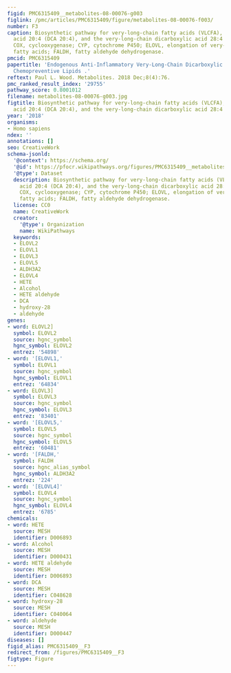 ```yaml
---
figid: PMC6315409__metabolites-08-00076-g003
figlink: /pmc/articles/PMC6315409/figure/metabolites-08-00076-f003/
number: F3
caption: Biosynthetic pathway for very-long-chain fatty acids (VLCFA), the dicarboxylic
  acid 20:4 (DCA 20:4), and the very-long-chain dicarboxylic acid 28:4 (VLDCA 28:4).
  COX, cyclooxygenase; CYP, cytochrome P450; ELOVL, elongation of very-long-chain
  fatty acids; FALDH, fatty aldehyde dehydrogenase.
pmcid: PMC6315409
papertitle: 'Endogenous Anti-Inflammatory Very-Long-Chain Dicarboxylic Acids: Potential
  Chemopreventive Lipids .'
reftext: Paul L. Wood. Metabolites. 2018 Dec;8(4):76.
pmc_ranked_result_index: '29755'
pathway_score: 0.8001012
filename: metabolites-08-00076-g003.jpg
figtitle: Biosynthetic pathway for very-long-chain fatty acids (VLCFA), the dicarboxylic
  acid 20:4 (DCA 20:4), and the very-long-chain dicarboxylic acid 28:4 (VLDCA 28:4)
year: '2018'
organisms:
- Homo sapiens
ndex: ''
annotations: []
seo: CreativeWork
schema-jsonld:
  '@context': https://schema.org/
  '@id': https://pfocr.wikipathways.org/figures/PMC6315409__metabolites-08-00076-g003.html
  '@type': Dataset
  description: Biosynthetic pathway for very-long-chain fatty acids (VLCFA), the dicarboxylic
    acid 20:4 (DCA 20:4), and the very-long-chain dicarboxylic acid 28:4 (VLDCA 28:4).
    COX, cyclooxygenase; CYP, cytochrome P450; ELOVL, elongation of very-long-chain
    fatty acids; FALDH, fatty aldehyde dehydrogenase.
  license: CC0
  name: CreativeWork
  creator:
    '@type': Organization
    name: WikiPathways
  keywords:
  - ELOVL2
  - ELOVL1
  - ELOVL3
  - ELOVL5
  - ALDH3A2
  - ELOVL4
  - HETE
  - Alcohol
  - HETE aldehyde
  - DCA
  - hydroxy-28
  - aldehyde
genes:
- word: ELOVL2]
  symbol: ELOVL2
  source: hgnc_symbol
  hgnc_symbol: ELOVL2
  entrez: '54898'
- word: '[ELOVL1,'
  symbol: ELOVL1
  source: hgnc_symbol
  hgnc_symbol: ELOVL1
  entrez: '64834'
- word: ELOVL3]
  symbol: ELOVL3
  source: hgnc_symbol
  hgnc_symbol: ELOVL3
  entrez: '83401'
- word: '[ELOVL5,'
  symbol: ELOVL5
  source: hgnc_symbol
  hgnc_symbol: ELOVL5
  entrez: '60481'
- word: '[FALDH,'
  symbol: FALDH
  source: hgnc_alias_symbol
  hgnc_symbol: ALDH3A2
  entrez: '224'
- word: '[ELOVL4]'
  symbol: ELOVL4
  source: hgnc_symbol
  hgnc_symbol: ELOVL4
  entrez: '6785'
chemicals:
- word: HETE
  source: MESH
  identifier: D006893
- word: Alcohol
  source: MESH
  identifier: D000431
- word: HETE aldehyde
  source: MESH
  identifier: D006893
- word: DCA
  source: MESH
  identifier: C048628
- word: hydroxy-28
  source: MESH
  identifier: C040064
- word: aldehyde
  source: MESH
  identifier: D000447
diseases: []
figid_alias: PMC6315409__F3
redirect_from: /figures/PMC6315409__F3
figtype: Figure
---
```

